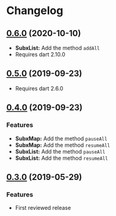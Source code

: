 # Changelog

## [0.6.0](https://github.com/tyrcord/subx/releases/tag/v0.6.0) (2020-10-10)

- **SubxList:** Add the method `addAll`
- Requires dart 2.10.0

## [0.5.0](https://github.com/tyrcord/subx/releases/tag/v0.5.0) (2019-09-23)

- Requires dart 2.6.0

## [0.4.0](https://github.com/tyrcord/subx/releases/tag/v0.4.0) (2019-09-23)

### Features

- **SubxMap:** Add the method `pauseAll`
- **SubxMap:** Add the method `resumeAll`
- **SubxList:** Add the method `pauseAll`
- **SubxList:** Add the method `resumeAll`

## [0.3.0](https://github.com/tyrcord/subx/releases/tag/v0.3.0) (2019-05-29)

### Features

- First reviewed release
